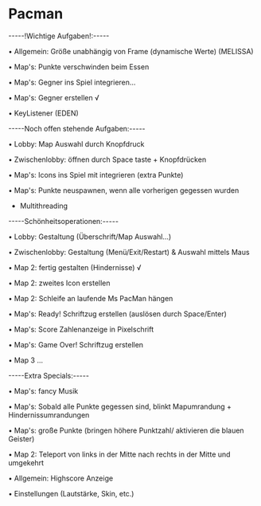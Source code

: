 # Pacman

-----!Wichtige Aufgaben!:-----

• Allgemein: Größe unabhängig von Frame (dynamische Werte) (MELISSA)

• Map's: Punkte verschwinden beim Essen

• Map's: Gegner ins Spiel integrieren...

• Map's: Gegner erstellen √

• KeyListener (EDEN)



-----Noch offen stehende Aufgaben:-----

• Lobby: Map Auswahl durch Knopfdruck

• Zwischenlobby: öffnen durch Space taste + Knopfdrücken

• Map's: Icons ins Spiel mit integrieren (extra Punkte)

• Map's: Punkte neuspawnen, wenn alle vorherigen gegessen wurden

* Multithreading

-----Schönheitsoperationen:-----

• Lobby: Gestaltung (Überschrift/Map Auswahl...)

• Zwischenlobby: Gestaltung (Menü/Exit/Restart) & Auswahl mittels Maus

• Map 2: fertig gestalten (Hindernisse) √

• Map 2: zweites Icon erstellen

• Map 2: Schleife an laufende Ms PacMan hängen

• Map's: Ready! Schriftzug erstellen (auslösen durch Space/Enter)

• Map's: Score Zahlenanzeige in Pixelschrift

• Map's: Game Over! Schriftzug erstellen

• Map 3 ...

-----Extra Specials:-----

• Map's: fancy Musik

• Map's: Sobald alle Punkte gegessen sind, blinkt Mapumrandung + Hindernissumrandungen

• Map's: große Punkte (bringen höhere Punktzahl/ aktivieren die blauen Geister)

• Map 2: Teleport von links in der Mitte nach rechts in der Mitte und umgekehrt

• Allgemein: Highscore Anzeige

• Einstellungen (Lautstärke, Skin, etc.)
